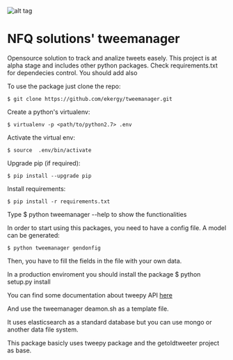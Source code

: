 ![alt tag](http://nfqsolutions.com/wp-content/uploads/2014/03/nfq_solutions-300x111.png)

# NFQ solutions' tweemanager

Opensource solution to track and analize tweets easely. This project is at alpha stage and includes other python packages. Check requirements.txt for dependecies control. You should add also 

To use the package just clone the repo:
    
    $ git clone https://github.com/ekergy/tweemanager.git

Create a python's virtualenv:
   
    $ virtualenv -p <path/to/python2.7> .env

Activate the virtual env:
   
    $ source  .env/bin/activate

Upgrade pip (if required):

    $ pip install --upgrade pip

Install requirements:

    $ pip install -r requirements.txt

Type
    $ python tweemanager --help
to show the functionalities

In order to start using this packages, you need to have a config file. A model can be generated:

    $ python tweemanager gendonfig
    
Then, you have to fill the fields in the file with your own data.

In a production enviroment you should install the package
    $ python setup.py install

You can find some documentation about tweepy API [here](docs.tweepy.org)

And use the tweemanager deamon.sh as a template file.

It uses elasticsearch as a standard database but you can use mongo or another data file system.

This package basicly uses tweepy package and the getoldtweeter project as base.


